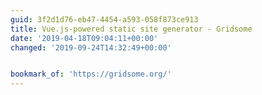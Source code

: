 ```yaml
---
guid: 3f2d1d76-eb47-4454-a593-058f873ce913
title: Vue.js-powered static site generator - Gridsome
date: '2019-04-18T09:04:11+00:00'
changed: '2019-09-24T14:32:49+00:00'


bookmark_of: 'https://gridsome.org/'
---
```


